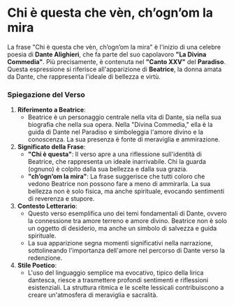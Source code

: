 # Chi è questa che vèn, ch’ogn’om la mira

La frase "Chi è questa che vèn, ch’ogn’om la mira" è l'inizio di una celebre poesia di **Dante Alighieri**, che fa parte del suo capolavoro **"La Divina Commedia"**. Più precisamente, è contenuta nel **"Canto XXV"** del **Paradiso**. Questa espressione si riferisce all'apparizione di **Beatrice**, la donna amata da Dante, che rappresenta l'ideale di bellezza e virtù.

### Spiegazione del Verso

1. **Riferimento a Beatrice**:
    - Beatrice è un personaggio centrale nella vita di Dante, sia nella sua biografia che nella sua opera. Nella "Divina Commedia," ella è la guida di Dante nel Paradiso e simboleggia l'amore divino e la conoscenza. La sua presenza è fonte di meraviglia e ammirazione.
2. **Significato della Frase**:
    - **"Chi è questa"**: Il verso apre a una riflessione sull'identità di Beatrice, che rappresenta un ideale inarrivabile. Chi la guarda (ognuno) è colpito dalla sua bellezza e dalla sua grazia.
    - **"ch’ogn’om la mira"**: La frase suggerisce che tutti coloro che vedono Beatrice non possono fare a meno di ammirarla. La sua bellezza non è solo fisica, ma anche spirituale, evocando sentimenti di reverenza e stupore.
3. **Contesto Letterario**:
    - Questo verso esemplifica uno dei temi fondamentali di Dante, ovvero la connessione tra amore terreno e amore divino. Beatrice non è solo un oggetto di desiderio, ma anche un simbolo di salvezza e guida spirituale.
    - La sua apparizione segna momenti significativi nella narrazione, sottolineando l'importanza dell'amore nel percorso di Dante verso la redenzione.
4. **Stile Poetico**:
    - L'uso del linguaggio semplice ma evocativo, tipico della lirica dantesca, riesce a trasmettere profondi sentimenti e riflessioni esistenziali. La struttura ritmica e le scelte lessicali contribuiscono a creare un'atmosfera di meraviglia e sacralità.